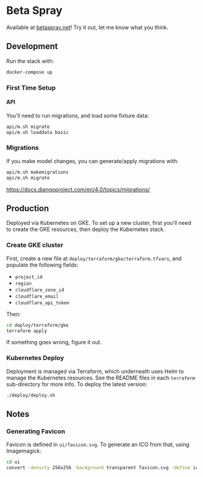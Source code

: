 # Beta Spray

Available at [betaspray.net](https://betaspray.net)! Try it out, let me know what you think.

## Development

Run the stack with:

```sh
docker-compose up
```

### First Time Setup

#### API

You'll need to run migrations, and load some fixture data:

```sh
api/m.sh migrate
api/m.sh loaddata basic
```

### Migrations

If you make model changes, you can generate/apply migrations with:

```sh
api/m.sh makemigrations
api/m.sh migrate
```

https://docs.djangoproject.com/en/4.0/topics/migrations/

## Production

Deployed via Kubernetes on GKE. To set up a new cluster, first you'll need to create the GKE resources, then deploy the Kubernetes stack.

### Create GKE cluster

First, create a new file at `deploy/terraform/gke/terraform.tfvars`, and populate the following fields:

- `project_id`
- `region`
- `cloudflare_zone_id`
- `cloudflare_email`
- `cloudflare_api_token`

Then:

```sh
cd deploy/terraform/gke
terraform apply
```

If something goes wrong, figure it out.

### Kubernetes Deploy

Deployment is managed via Terraform, which underneath uses Helm to manage the Kubernetes resources. See the README files in each `terraform` sub-directory for more info. To deploy the latest version:

```sh
./deploy/deploy.sh
```

## Notes

### Generating Favicon

Favicon is defined in `ui/favicon.svg`. To generate an ICO from that, using Imagemagick:

```sh
cd ui
convert -density 256x256 -background transparent favicon.svg -define icon:auto-resize -colors 256 public/favicon.ico
```
